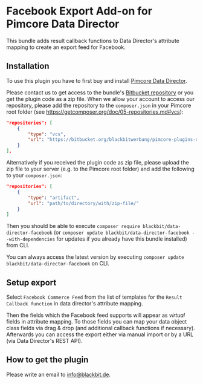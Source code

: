 # Facebook Export Add-on for Pimcore Data Director

This bundle adds result callback functions to Data Director's attribute mapping to create an export feed for Facebook. 

## Installation
To use this plugin you have to first buy and install [Pimcore Data Director](https://pimcore.com/en/developers/marketplace/blackbit_digital_commerce/pimcore-data-director_e103850).

Please contact us to get access to the bundle's [Bitbucket repository](https://bitbucket.org/blackbitwerbung/pimcore-plugins-data-director-facebook) or you get the plugin code as a zip file. 
When we allow your account to access our repository, please add the repository to the `composer.json` in your Pimcore root folder (see https://getcomposer.org/doc/05-repositories.md#vcs):
```json
"repositories": [
    {
        "type": "vcs",
        "url": "https://bitbucket.org/blackbitwerbung/pimcore-plugins-data-director-facebook"
    }
],
```

Alternatively if you received the plugin code as zip file, please upload the zip file to your server (e.g. to the Pimcore root folder) and add the following to your `composer.json`:
```json
"repositories": [
    {
        "type": "artifact",
        "url": "path/to/directory/with/zip-file/"
    }
]
```

Then you should be able to execute `composer require blackbit/data-director-facebook` (or `composer update blackbit/data-director-facebook --with-dependencies` for updates if you already have this bundle installed) from CLI.

You can always access the latest version by executing `composer update blackbit/data-director-facebook` on CLI.

## Setup export

Select `Facebook Commerce Feed` from the list of templates for the `Result Callback function` in data director's attribute mapping.

Then the fields which the Facebook feed supports will appear as *virtual* fields in attribute mapping. To those fields you can map your data object class fields via drag & drop (and additional callback functions if necessary). Afterwards you can access the export either via manual import or by a URL (via Data Director's REST API).

## How to get the plugin

Please write an email to [info@blackbit.de](mailto:info@blackbit.de).